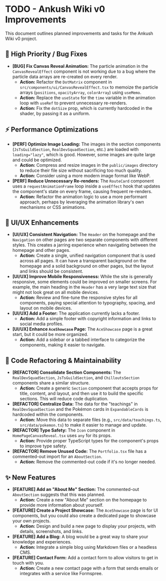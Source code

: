# TODO - Ankush Wiki v0 Improvements

This document outlines planned improvements and tasks for the Ankush Wiki v0 project.

## 🚀 High Priority / Bug Fixes

-   **[BUG] Fix Canvas Reveal Animation:** The particle animation in the `CanvasRevealEffect` component is not working due to a bug where the particle data arrays are re-created on every render.
    -   **Action:** Refactor the `DotMatrix` component in `src/components/ui/CanvasRevealEffect.tsx` to memoize the particle arrays (`positions`, `opacityArray`, `colorArray`) using `useMemo`.
    -   **Action:** Replace the `useState` for the `time` variable in the animation loop with `useRef` to prevent unnecessary re-renders.
    -   **Action:** Fix the `dotSize` prop, which is currently hardcoded in the shader, by passing it as a uniform.

## ⚡️ Performance Optimizations

-   **[PERF] Optimize Image Loading:** The images in the section components (`JsTsGuildSection`, `RealDevSquadSection`, etc.) are loaded with `loading="lazy"`, which is good. However, some images are quite large and could be optimized.
    -   **Action:** Compress and resize images in the `public/images` directory to reduce their file size without sacrificing too much quality.
    -   **Action:** Consider using a more modern image format like WebP.
-   **[PERF] Reduce Unnecessary Re-renders:** The `RouteCard` component uses a `requestAnimationFrame` loop inside a `useEffect` hook that updates the component's state on every frame, causing frequent re-renders.
    -   **Action:** Refactor the animation logic to use a more performant approach, perhaps by leveraging the animation library's own mechanisms or CSS animations.

## 🎨 UI/UX Enhancements

-   **[UI/UX] Consistent Navigation:** The `Header` on the homepage and the `Navigation` on other pages are two separate components with different styles. This creates a jarring experience when navigating between the homepage and other pages.
    -   **Action:** Create a single, unified navigation component that is used across all pages. It can have a transparent background on the homepage and a solid background on other pages, but the layout and links should be consistent.
-   **[UI/UX] Improve Mobile Responsiveness:** While the site is generally responsive, some elements could be improved on smaller screens. For example, the main heading in the `Header` has a very large text size that might not look great on all mobile devices.
    -   **Action:** Review and fine-tune the responsive styles for all components, paying special attention to typography, spacing, and layout on mobile devices.
-   **[UI/UX] Add a Footer:** The application currently lacks a footer.
    -   **Action:** Add a simple footer with copyright information and links to social media profiles.
-   **[UI/UX] Enhance `AceShowcase` Page:** The `AceShowcase` page is a great start, but it could be more organized.
    -   **Action:** Add a sidebar or a tabbed interface to categorize the components, making it easier to navigate.

## 🔄 Code Refactoring & Maintainability

-   **[REFACTOR] Consolidate Section Components:** The `RealDevSquadSection`, `JsTsGuildSection`, and `ChilloutsSection` components share a similar structure.
    -   **Action:** Create a generic `Section` component that accepts props for title, content, and layout, and then use it to build the specific sections. This will reduce code duplication.
-   **[REFACTOR] Centralize Data:** The data for the "teachings" in `RealDevSquadSection` and the Pokémon cards in `ExpandableCards` is hardcoded within the components.
    -   **Action:** Move this data to separate files (e.g., `src/data/teachings.ts`, `src/data/pokemon.ts`) to make it easier to manage and update.
-   **[REFACTOR] Type Safety:** The `Icon` component in `HomePageCanvasReveal.tsx` uses `any` for its props.
    -   **Action:** Provide proper TypeScript types for the component's props to improve type safety.
-   **[REFACTOR] Remove Unused Code:** The `Portfolio.tsx` file has a commented-out import for an `AboutSection`.
    -   **Action:** Remove the commented-out code if it's no longer needed.

## ✨ New Features

-   **[FEATURE] Add an "About Me" Section:** The commented-out `AboutSection` suggests that this was planned.
    -   **Action:** Create a new "About Me" section on the homepage to provide more information about yourself.
-   **[FEATURE] Create a Project Showcase:** The `AceShowcase` page is for UI components, but you could also create a dedicated page to showcase your own projects.
    -   **Action:** Design and build a new page to display your projects, with details, screenshots, and links.
-   **[FEATURE] Add a Blog:** A blog would be a great way to share your knowledge and experiences.
    -   **Action:** Integrate a simple blog using Markdown files or a headless CMS.
-   **[FEATURE] Contact Form:** Add a contact form to allow visitors to get in touch with you.
    -   **Action:** Create a new contact page with a form that sends emails or integrates with a service like Formspree.
